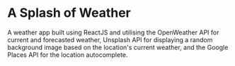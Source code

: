 # A Splash of Weather 
A weather app built using ReactJS and utilising the OpenWeather API for current and forecasted weather, Unsplash API for displaying a random background image based on the location's current weather, and the Google Places API for the location autocomplete.
